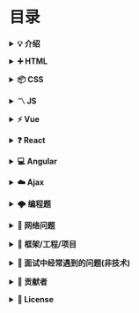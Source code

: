# 目录

<b><details><summary>💡 介绍</summary></b>

1、本仓库是面向 <b>web 前端开发者</b> 准备面试使用；知识在于积累，切勿刷题作面霸！

2、建议阅读

- [写给前端面试者](https://github.com/amfe/article/issues/5)

🙏 仓库将持续更新，如有内容错误或改进意见，欢迎 issue 或 pr。本仓库遵循 CC BY-NC-SA 4.0 协议，转载请注明出处。

</details>

<b><details><summary>➕ HTML</summary></b>

- [详情](./content/HTML.md)

</details>

<b><details><summary>📦 CSS</summary></b>

- [详情](./content/CSS.md)

</details>

<b><details><summary>〽️ JS</summary></b>

- [js](./content/js/js.md)
- [prototype 原型](./content/js/prototype.md)
- [es6](./content/js/es6.md)
- [jquery](./content/js/jquery.md)
- [node](./content/js/node.md)

</details>

<b><details><summary>⚡️ Vue</summary></b>

- [vue-cli](./content/vue/vue-cli.md)
- [vue.js](./content/vue/vue.md)
- [vue-router](./content/vue/vue-router.md)
- [vuex](./content/vue/vuex.md)
- [MVVM 设计模式](./content/vue/MVVM.md)


</details>

<b><details><summary>❓ React</summary></b>

- [详情](./content/React.md)

</details>

<b><details><summary>💻 Angular</summary></b>
  
- [详情](./content/Angular.md)

</details>

<b><details><summary>☁️ Ajax</summary></b>

- [详情](./content/Ajax.md)

</details>

<b><details><summary>🌩 编程题</summary></b>

- [详情](./content/编程题/js.md)

</details>

<b><details><summary>💾 网络问题</summary></b>

- [详情](./content/网络问题.md)

</details>

<b><details><summary>📏 框架/工程/项目</summary></b>

- [详情](./content/框架工程项目.md)

</details>

<!-- <b><details><summary>⚙️ 链接装载库</summary></b>

</details>

<b><details><summary>📚 书籍</summary></b>

</details> -->

<b><details><summary>🔱 面试中经常遇到的问题(非技术)</summary></b>

- [详情](./content/非技术问题.md)

</details>

<b><details><summary>👬 贡献者</summary></b>

[qiilee](https://blog.csdn.net/qq_34543438/article/category/6943844)<br/>

</details>

<b><details><summary>📜 License</summary></b>

本仓库遵循 CC BY-NC-SA 4.0（署名 - 非商业性使用） 协议，转载请注明出处。

[![CC BY-NC-SA 4.0](https://i.creativecommons.org/l/by-nc-sa/4.0/88x31.png)](LICENSE)

</details>
